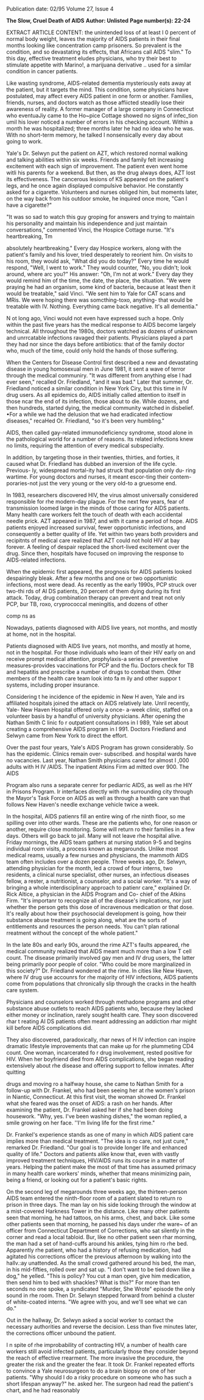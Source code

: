 Publication date: 02/95
Volume 27, Issue 4

**The Slow, Cruel Death of AIDS**
**Author: Unlisted**
**Page number(s): 22-24**

EXTRACT ARTICLE CONTENT:
the unintended loss of at least I 0 percent 
of normal body weight, leaves the majority 
of AIDS patients in their final months 
looking like concentration camp prisoners. 
So prevalent is the condition, and so 
devastating its effects, that Africans call 
AIDS "slim." To this day, effective 
treatment eludes physicians, who try their 
best to stimulate appetite with Marino!, a 
marijuana derivative .. used for a similar 
condition in cancer patients. 


Like wasting syndrome, AIDS-related 
dementia mysteriously eats away at the 
patient, but it targets the mind. This 
condition, 
some 
physicians 
have 
postulated, may affect every AIDS patient 
in one form or another. Families, friends, 
nurses, and doctors watch as those affiicted 
steadily lose their awareness of reality. A 
former manager of a large company in 
Connecticut who eventuaJiy came to the 
Ho~pice Cottage showed no signs of 
infec_tion umil his lover noticed a number 
of errors in his checking account. Within a 
month he was hospitalized; three months 
later he had no idea who he was. With no 
short-term 
memory, 
he 
talked I 
nonsensically every day about going to 
work. 


Yale's Dr. Selwyn put the patient on 
AZT, which restored normal walking and 
talking abilities within six weeks. Friends 
and family felt increasing excitement with 
each sign of improvement. The patient 
even went home witli his parents for a 
weekend. But then, as the drug always 
does, AZT lost its effectiveness. The 
cancerous lesions of KS appeared on the 
patient's legs, and he once again displayed 
compulsive behavior. He constantly asked 
for a cigarette. Volunteers and nurses 
obliged him, but moments later, on the 
way back from his outdoor smoke, he 
inquired once more, "Can I have a 
cigarette?" 


"It was so sad to watch this guy 
groping for answers and trying to maintain 
his personality and maintain his 
independence 
and 
just 
maintain 
conversations," commented Vinci, the 
Hospice Cottage nurse. "It's heartbreaking, 
Tm


absolutely heartbreaking." Every day 
Hospice workers, along with the patient's 
family and his lover, tried desperately to 
reorient him. On visits to his room, they 
would ask, "What did you do today?" 
Every time he would respond, "Well, I 
went to work." They would counter, "No, 
you didn't; look around, where arc you?" 
His answer: "Oh, I'm not at work." Every 
day they would remind him of the time, 
the date, the place, the situation. "We were 
praying he had an organism, some kind of 
bacteria, because at least then it would be 
treatable," said Vinci. "We sent him to Yale 
for CAT scans and MRis. We were hoping 
there was somcthing-toxo, anything-
that would be treatable with IV. Nothing. 
Everything came back negative. It's all 
dementia." 


N
ot long ago, Vinci would not even 
have expressed such a hope. Only 
within the past five years has the 
medical response to AIDS become largely 
technical. All throughout the 1980s, 
doctors watched as dozens of unknown 
and unrrcatable infections ravaged their 
patients. Physicians played a part they had 
nor since the days before antibiotics: that 
of the family doctor who, much of the 
time, could only hold the hands of those 
suffering. 


When the Centers for Disease Control 
first described a new and devastating 
disease in young homosexual men in June 
1981, it sent a wave of terror through the 
medical communiry. "It was different from 
anything else I had ever seen," recalled Or. 
Friedland, "and it was bad." Later that 
summer, Or. Friedland noticed a similar 
condition in New York Ciry, but this time 
in IV drug users. As all epidemics do, 
AIDS initially called attention to itself in 
those ncar the end of its infection, those 
about to die. While dozens, and then 
hundreds, started dying, the medical 
community watched in disbelief. •For a 
while we had the delusion that we had 
eradicated infectiow diseases," recaHed Or. 
Friedland, "so it's been very humbling." 


AIDS, 
then 
called 
gay-related 
immunodeficiency syndrome, 
stood alone in the pathological 
world for a number of reasons. Its 
related infections knew no limits, 
requiring the attention of every 
medical subspecialty. 


In 
addition, by targeting 
those in their twenties, 
thirties, and forties, it 
caused 
what 
Dr. 
Friedland has dubbed 
an inversion of the life 
cycle. 
Previous- ly, 
widespread mortal-ity 
had 
struck 
that 
population only du-
ring wartime. For 
young doctors and 
nurses, it meant escor-ting their contem-
poraries-not just the very young or the 
very old-to a gruesome end. 


In 1983, researchers discovered HIV, 
the virus almost universally considered 
responsible for rhe modern-day plague. For 
the next few years, fear of transmission 
loomed large in the minds of those caring 
for AIDS patients. Many health care 
workers felt the touch of death with each 
accidental needle prick. AZT appeared in 
1987, and with it came a period of hope. 
AIDS patients enjoyed increased survival, 
fewer opportunistic infections, and 
consequently a better quality of life. Yet 
within two years both providers and 
recipitnts of medical care realized that 
AZT could not hold HIV at bay forever. A 
feeling of despair replaced the short-lived 
excitement over the drug. Since then, 
hospitals have focused on improving the 
response to AIDS-related infections. 


When the epidemic first appeared, the 
prognosis for AIDS patients looked 
despairingly bleak. After a few months and 
one or two opportunistic infections, most 
were dead. As recently as the early 1990s, 
PCP struck over two-thi rds of AI DS 
patients, 20 percent of them dying during 
its first attack. Today, drug combination 
therapy can prevent and treat not only 
PCP, bur TB, 
roxo, cryprococcal 
meningitis, 
and dozens of other 


comp 
ns as 


Nowadays, patients 
diagnosed with AIDS 
live years, not 
months, and mostly 
at home, not in the 
hospital. 


Patients diagnosed 
with AIDS live years, not months, and 
mostly at home, not in the hospital. For 
those individuals who learn of their HIV 
early on and receive prompt medical 
attention, prophylaxis-a series of 
preventive 
measures-provides 
vaccinations for PCP and the flu. Doctors 
check for TB and hepatitis and prescribe a 
number of drugs to combat them. Other 
members of the health care team look into 
fa m ily and other suppor t systems, 
including proper insurance. 


Considering t he incidence of the 
epidemic in New H aven, Yale and irs 
affiliated hospitals joined the attack on 
AIDS relatively late. Unril recently, Yale-
New Haven Hospital offered only a once-
a-week clinic, staffed on a volunteer basis 
by a handful of university physicians. After 
opening the Nathan Smith C linic fo r 
outpatient consultations in I 989, Yale set 
about creating a comprehensive AIDS 
program in I 991. Doctors Friedland and 
Selwyn came from New York to direct the 
effort. 


Over the past four years, Yale's AIDS 
Program has grown considerably. So has 
the epidemic. Clinics remain over-
subscribed. and hospital wards have no 
vacancies. Last year, Nathan Smith 
physicians cared for almost I ,000 adults 
with H IV /AIDS. The inpatient Atkins 
Firm ad mitted over 900. The AIDS


Program also runs a separate cenrer for 
pediarric AIDS, as well as rhe HIY in 
Prisons Program. Ir interfaces directly with 
rhe surrounding city through the Mayor's 
Task Force on AIDS as well as through a 
health care van that follows New Haven's 
needle exchange vehicle twice a week. 


In the hospital, AIDS patienrs fill an 
entire wing of rhe ninth floor, so me 
spilling over into other wards. These are 
rhe patients who, for one reason or 
another, require close monitoring. Some 
will return ro their families in a few days. 
Others will go back to jail. Many will not 
leave rhe hospital alive. Friday mornings, 
the AIDS team gathers at nursing station 
9-5 and begins individual room visits, a 
process known as megarounds. Unlike 
most medical reams, usually a few nurses 
and physicians, the mammoth AIDS team 
often includes over a dozen people. Three 
weeks ago, Dr. Selwyn, attending physician 
for the month, led a crowd of four interns, 
two residents, a clinical nurse specialist, 
other nurses, an infectious diseases fellow, a 
rester, a nutritionist, a counselor, and a 
social worker. "It's a way of bringing a 
whole interdisciplinary approach to patienr 
care," explained Dr. Rick Altice, a 
physician in the AIDS Program and Co-
chief of the Atkins Firm. "It's importanr to 
recognize all of the disease's implications, 
nor just whether the person gets this dose 
of incravenous medication or that dose. It's 
really about how their psychosocial 
development is going, how their substance 
abuse treatment is going along, what are 
the sorts of entitlements and resources the 
person needs. You can't plan rational 
rreatment without the concept of the 
whole patient." 


In the late 80s and early 90s, around 
the rime AZT's faults appeared, rhe 
medical community realized that AIDS 
meant much more than a low T cell count. 
The disease primarily involved gay men 
and IV drug users, the latter being 
primarily poor people of color. "Who 
could be more marginalized in this 
society?" Dr. Friedland wondered at the 
rime. In cities like New Haven, where IV 
drug use accounrs for rhe majority of HIV 
infections, AIDS patients come from 
populations that chronically slip through 
the cracks in the health care system. 


Physicians and counselors worked through 
methadone programs and other substance 
abuse outlets to reach AIDS patients who, 
because rhey lacked either money or 
inclination, rarely sought health care. They 
soon discovered rhar t reating AI DS 
patients often meant addressing an 
addiction rhar might kill before AIDS 
complications did. 


They also discovered, paradoxically, 
rhar news of H IV infection can inspire 
dramatic lifestyle improvements that can 
make up for rhe plummeting CD4 count. 
One woman, incarcerated fo r drug 
involvement, rested positive for HIV. 
When her boyfriend died from AIDS 
complications, she began reading 
extensively about rhe disease and offering 
support to fellow inmates. After quitting 


drugs and moving ro a halfway house, she 
came to Nathan Smith for a follow-up with 
Dr. Frankel, who had been seeing her at 
rhe 
women's 
prison 
in 
Niantic, 
Connecticut. At this first visit, the woman 
showed Dr. Frankel what she feared was 
the onset of AIDS: a rash on her hands. 
After examining the patient, Dr. Frankel 
asked her if she had been doing 
housework. "Why, yes. I've been washing 
dishes," the woman replied, a smile 
growing on her face. ''I'm living life for the 
first rime." 


Dr. Frankel's experience stands as one 
of many in which AIDS patient care 
implies more than medical treatment. "The 
idea is ro care, not just cure," remarked Dr. 
Friedland. "Our goal is to provide longer 
life and enhanced quality of life." Doctors 
and patients alike know that, even with 
vastly improved treatment techniques, 
HIV/AIDS runs its course in a matter of 
years. Helping the patient make the most 
of that time has assumed primacy in many 
health care workers' minds, whether that 
means minimizing pain, being a friend, or 
looking out for a patient's basic rights. 


On the second leg of megarounds three 
weeks ago, the thirteen-person AIDS team 
entered the ninth-floor room of a patient 
slated to return ro prison in three days. 
The man lay on his side looking through 
the window at a mist-covered Harkness 
Tower in the distance. Like many other 
patients seen that morning, he had tattoos, 
on his arms, chest, and back. Like some 
other patients seen that morning, he passed 
his days under rhe ware~ of an officer from 
Connecticut 
Department 
of 
Corrections, who sat silently in the corner 
and read a local tabloid. Bur, like no other 
patient seen rhar morning, the man had a 
set of hand-cuffs around his ankles, tying 
him ro rhe bed. Apparently rhe patient, 
who had a history of refusing medication, 
had agitated his corrections officer the 
previous afternoon by walking into the 
hallv.:ay unattended. As the small crowd 
gathered around his bed, the man, in his 
mid-fifties, rolled over and sat up. "I don't 
want to be tied down like a dog," he 
yelled. "This is policy? You cut a man 
open, give him medication, then send him 
to bed with shackles? What is this?" For 
more than ten seconds no one spoke, a 
syndicated "Murder, She Wrote" episode 
the only sound in rhe room. Then Dr. 
Selwyn stepped forward from behind a 
cluster of white-coated interns. "We agree 
with you, and we'll see what we can do." 


Out in the hallway, Dr. Selwyn asked a 
social worker to contact the necessary 
authorities and reverse the decision. Less 
than five minutes later, the corrections 
officer unbound the patient. 


I
n spite of rhe improbability of 
contracting HIV, a number of health 
care workers still avoid infected 
patients, particularly those they consider 
beyond the reach of effective rrearment. 
The more invasive the procedure, the 
greater the risk and the greater the fear. It 
took Dr. Frankel repeated efforts to 
convince a Yale neurosurgeon to do a brain 
biopsy on one of her patients. "Why 
should I do a risky procedure on someone 
who has such a short lifespan anyway?" he. 
asked her. The surgeon had read the 
patient's chart, and he had reasonably